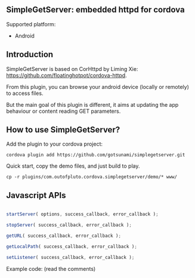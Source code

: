 ## SimpleGetServer: embedded httpd for cordova ##

Supported platform:
* Android

## Introduction ##

SimpleGetServer is based on CorHttpd by Liming Xie: https://github.com/floatinghotpot/cordova-httpd.

From this plugin, you can browse your android device (locally or remotely) to access files.

But the main goal of this plugin is different, it aims at updating the app behaviour or content reading GET parameters.

## How to use SimpleGetServer? ##

Add the plugin to your cordova project:

    cordova plugin add https://github.com/gotsunami/simplegetserver.git

Quick start, copy the demo files, and just build to play.

    cp -r plugins/com.outofpluto.cordova.simplegetserver/demo/* www/
    
## Javascript APIs ##

```javascript

startServer( options, success_callback, error_callback );

stopServer( success_callback, error_callback );

getURL( success_callback, error_callback );

getLocalPath( success_callback, error_callback );

setListener( success_callback, error_callback );
```

Example code: (read the comments)

```javascript
```
